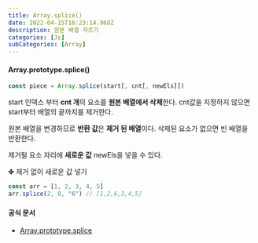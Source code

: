 ```yaml
---
title: Array.splice()
date: 2022-04-15T16:23:14.968Z
description: 원본 배열 자르기
categories: [Js]
subCategories: [Array]
---
```


#### Array.prototype.splice()

```jsx
const piece = Array.splice(start[, cnt[, newEls]])
```

start 인덱스 부터 **cnt 개**의 요소를 **원본 배열에서 삭제**한다. cnt값을 지정하지 않으면 start부터 배열의 끝까지를 제거한다.

원본 배열을 변경하므로 **반환 값**은 **제거 된 배열**이다. 삭제된 요소가 없으면 빈 배열을 반환한다.

제거될 요소 자리에 **새로운 값** newEls을 넣을 수 있다.

<div class="bottom10 tab">✤ 제거 없이 새로운 값 넣기</div>

```jsx
const arr = [1, 2, 3, 4, 5]
arr.splice(2, 0, "6") // [1,2,6,3,4,5]
```

#### 공식 문서

- <a href="https://developer.mozilla.org/ko/docs/Web/JavaScript/Reference/Global_Objects/Array/splice" target="_blank">Array.prototype.splice</a>
